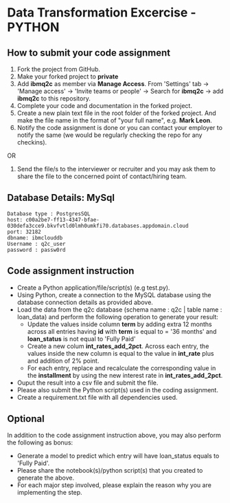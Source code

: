 # Data Transformation Excercise - PYTHON

## How to submit your code assignment

1. Fork the project from GitHub.
2. Make your forked project to **private** 
3. Add **ibmq2c** as member via **Manage Access**. From 'Settings' tab -> 'Manage access' -> 'Invite teams or people' -> Search for **ibmq2c** -> add  **ibmq2c** to this repository.
4. Complete your code and documentation in the forked project.
5. Create a new plain text file in the root folder of the forked project. And make the file name in the format of "your full name", e.g. **Mark Leon**.
6. Notify the code assignment is done or you can contact your employer to notify the same (we would be regularly checking the repo for any checkins).

OR

1. Send the file/s to the interviewer or recruiter and you may ask them to share the file to the concerned point of contact/hiring team. 

## Database Details: MySql
```
Database type : PostgresSQL
host: c00a2be7-ff13-4347-bfae-030defa3cce9.bkvfvtld0lmh0umkfi70.databases.appdomain.cloud
port: 32182
dbname: ibmclouddb
Username : q2c_user
password : passw0rd
```

## Code assignment instruction
* Create a Python application/file/script(s) (e.g test.py).
* Using Python, create a connection to the MySQL database using the database connection details as provided above.
* Load the data from the q2c database (schema name : q2c | table name : loan_data) and perform the following operation to generate your result:
  * Update the values inside column **term** by adding extra 12 months across all entries having **id** with **term** is equal to = '36 months' and **loan_status** is not equal to 'Fully Paid'
  * Create a new colum **int_rates_add_2pct**. Across each entry, the values inside the new column is equal to the value in **int_rate** plus and addition of 2% point.
  * For each entry, replace and recalculate the corresponding value in the **installment** by using the new interest rate in **int_rates_add_2pct**.
* Ouput the result into a csv file and submit the file.
* Please also submit the Python script(s) used in the coding assignment. 
* Create a requirement.txt file with all dependencies used. 

## Optional
In addition to the code assignment instruction above, you may also perform the following as bonus:
 
- Generate a model to predict which entry will have loan_status equals to 'Fully Paid'.
- Please share the notebook(s)/python script(s) that you created to generate the above.
- For each major step involved, please explain the reason why you are implementing the step.
